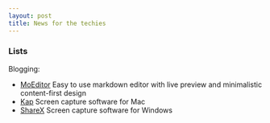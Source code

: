 ```yaml
---
layout: post
title: News for the techies
---
```


### Lists

Blogging:

* [MoEditor](https://github.com/Moeditor/Moeditor)
  Easy to use markdown editor with live preview and minimalistic content-first design
* [Kap](https://getkap.co/)
  Screen capture software for Mac
* [ShareX](https://getsharex.com/)
  Screen capture software for Windows
